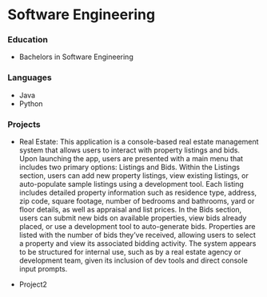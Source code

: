 # Software Engineering 

### Education
- Bachelors in Software Engineering

### Languages
- Java
- Python
### Projects
- Real Estate: This application is a console-based real estate management system that allows users to interact with property listings and bids. Upon launching the app, users are presented with a main menu that includes two primary options: Listings and Bids. Within the Listings section, users can add new property listings, view existing listings, or auto-populate sample listings using a development tool. Each listing includes detailed property information such as residence type, address, zip code, square footage, number of bedrooms and bathrooms, yard or floor details, as well as appraisal and list prices.
In the Bids section, users can submit new bids on available properties, view bids already placed, or use a development tool to auto-generate bids. Properties are listed with the number of bids they’ve received, allowing users to select a property and view its associated bidding activity. The system appears to be structured for internal use, such as by a real estate agency or development team, given its inclusion of dev tools and direct console input prompts.

- Project2
